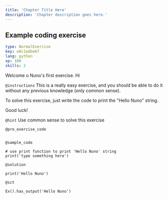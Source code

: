 ```yaml
---
title: 'Chapter Title Here'
description: 'Chapter description goes here.'
---
```


## Example coding exercise

```yaml
type: NormalExercise
key: e8c1edbe67
lang: python
xp: 100
skills: 2
```

Welcome o Nuno's first exercise.
Hi

`@instructions`
This is a really easy exercise, and you should be able to do it without any previous knowledge (only common sense).

To solve this exercise, just write the code to print the "Hello Nuno" string.

Good luck!

`@hint`
Use common sense to solve this exercise

`@pre_exercise_code`
```{python}

```

`@sample_code`
```{python}
# use print function to print 'Hello Nuno' string
print('type something here')
```

`@solution`
```{python}
print('Hello Nuno')
```

`@sct`
```{python}
Ex().has_output('Hello Nuno')
```

